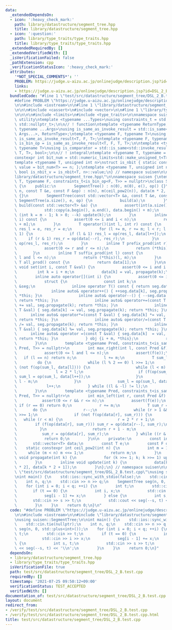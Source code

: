```yaml
---
data:
  _extendedDependsOn:
  - icon: ':heavy_check_mark:'
    path: library/datastructure/segment_tree.hpp
    title: library/datastructure/segment_tree.hpp
  - icon: ':question:'
    path: library/type_traits/type_traits.hpp
    title: library/type_traits/type_traits.hpp
  _extendedRequiredBy: []
  _extendedVerifiedWith: []
  _isVerificationFailed: false
  _pathExtension: cpp
  _verificationStatusIcon: ':heavy_check_mark:'
  attributes:
    '*NOT_SPECIAL_COMMENTS*': ''
    PROBLEM: https://judge.u-aizu.ac.jp/onlinejudge/description.jsp?id=DSL_2_B
    links:
    - https://judge.u-aizu.ac.jp/onlinejudge/description.jsp?id=DSL_2_B
  bundledCode: "#line 1 \"test/src/datastructure/segment_tree/DSL_2_B.test.cpp\"\n\
    #define PROBLEM \"https://judge.u-aizu.ac.jp/onlinejudge/description.jsp?id=DSL_2_B\"\
    \n\n#include <iostream>\n\n#line 1 \"library/datastructure/segment_tree.hpp\"\n\
    \n\n\n#include <cassert>\n#include <vector>\n\n#line 1 \"library/type_traits/type_traits.hpp\"\
    \n\n\n\n#include <limits>\n#include <type_traits>\n\nnamespace suisen {\n// !\
    \ utility\ntemplate <typename ...Types>\nusing constraints_t = std::enable_if_t<std::conjunction_v<Types...>,\
    \ std::nullptr_t>;\n\n// ! function\ntemplate <typename ReturnType, typename Callable,\
    \ typename ...Args>\nusing is_same_as_invoke_result = std::is_same<std::invoke_result_t<Callable,\
    \ Args...>, ReturnType>;\ntemplate <typename F, typename T>\nusing is_uni_op =\
    \ is_same_as_invoke_result<T, F, T>;\ntemplate <typename F, typename T>\nusing\
    \ is_bin_op = is_same_as_invoke_result<T, F, T, T>;\n\ntemplate <typename Comparator,\
    \ typename T>\nusing is_comparator = std::is_same<std::invoke_result_t<Comparator,\
    \ T, T>, bool>;\n\n// ! integral\ntemplate <typename T, typename = constraints_t<std::is_integral<T>>>\n\
    constexpr int bit_num = std::numeric_limits<std::make_unsigned_t<T>>::digits;\n\
    template <typename T, unsigned int n>\nstruct is_nbit { static constexpr bool\
    \ value = bit_num<T> == n; };\ntemplate <typename T, unsigned int n>\nstatic constexpr\
    \ bool is_nbit_v = is_nbit<T, n>::value;\n} // namespace suisen\n\n\n#line 8 \"\
    library/datastructure/segment_tree.hpp\"\n\nnamespace suisen {\ntemplate <typename\
    \ T, typename F, constraints_t<is_bin_op<F, T>> = nullptr>\nclass SegmentTree\
    \ {\n    public:\n        SegmentTree() : n(0), m(0), e(), op() {}\n        SegmentTree(int\
    \ n, const T &e, const F &op) : n(n), m(ceil_pow2(n)), data(m * 2, e), e(e), op(op)\
    \ {}\n        SegmentTree(const std::vector<T> &a, const T &e, const F &op) :\
    \ SegmentTree(a.size(), e, op) {\n            build(a);\n        }\n        void\
    \ build(const std::vector<T> &a) {\n            assert(int(a.size()) <= m);\n\
    \            std::copy(a.begin(), a.end(), data.begin() + m);\n            for\
    \ (int k = m - 1; k > 0; --k) update(k);\n        }\n        inline T get(int\
    \ i) const {\n            assert(0 <= i and i < n);\n            return data[i\
    \ + m];\n        }\n        T operator()(int l, int r) const {\n            T\
    \ res_l = e, res_r = e;\n            for (l += m, r += m; l < r; l >>= 1, r >>=\
    \ 1) {\n                if (l & 1) res_l = op(res_l, data[l++]);\n           \
    \     if (r & 1) res_r = op(data[--r], res_r);\n            }\n            return\
    \ op(res_l, res_r);\n        }\n        inline T prefix_prod(int r) const {\n\
    \            assert(0 <= r and r <= n);\n            return (*this)(0, r);\n \
    \       }\n        inline T suffix_prod(int l) const {\n            assert(0 <=\
    \ l and l <= n);\n            return (*this)(l, m);\n        }\n        inline\
    \ T all_prod() const {\n            return data[1];\n        }\n\n        inline\
    \ void set(int i, const T &val) {\n            assert(0 <= i and i < n);\n   \
    \         int k = i + m;\n            data[k] = val, propagate(k);\n        }\n\
    \        inline auto operator[](int i) {\n            assert(0 <= i and i < n);\n\
    \            struct {\n                const int k;\n                SegmentTree\
    \ &seg;\n                inline operator T() const { return seg.data[k]; }\n \
    \               inline auto& operator++() { ++seg.data[k], seg.propagate(k); return\
    \ *this; }\n                inline auto& operator--() { --seg.data[k], seg.propagate(k);\
    \ return *this; }\n                inline auto& operator+=(const T &val) { seg.data[k]\
    \ += val, seg.propagate(k); return *this; }\n                inline auto& operator-=(const\
    \ T &val) { seg.data[k] -= val, seg.propagate(k); return *this; }\n          \
    \      inline auto& operator*=(const T &val) { seg.data[k] *= val, seg.propagate(k);\
    \ return *this; }\n                inline auto& operator/=(const T &val) { seg.data[k]\
    \ /= val, seg.propagate(k); return *this; }\n                inline auto& operator%=(const\
    \ T &val) { seg.data[k] %= val, seg.propagate(k); return *this; }\n          \
    \      inline auto& operator =(const T &val) { seg.data[k]  = val, seg.propagate(k);\
    \ return *this; }\n            } obj {i + m, *this};\n            return obj;\n\
    \        }\n\n        template <typename Pred, constraints_t<is_same_as_invoke_result<bool,\
    \ Pred, T>> = nullptr>\n        int max_right(int l, const Pred &f) const {\n\
    \            assert(0 <= l and l <= n);\n            assert(f(e));\n         \
    \   if (l == n) return n;\n            l += m;\n            T sum_l = e;\n   \
    \         do {\n                while (l % 2 == 0) l >>= 1;\n                if\
    \ (not f(op(sum_l, data[l]))) {\n                    while (l < m) {\n       \
    \                 l = 2 * l;\n                        if (f(op(sum_l, data[l])))\
    \ sum_l = op(sum_l, data[l++]);\n                    }\n                    return\
    \ l - m;\n                }\n                sum_l = op(sum_l, data[l]);\n   \
    \             l++;\n            } while ((l & -l) != l);\n            return n;\n\
    \        }\n\n        template <typename Pred, constraints_t<is_same_as_invoke_result<bool,\
    \ Pred, T>> = nullptr>\n        int min_left(int r, const Pred &f) const {\n \
    \           assert(0 <= r && r <= n);\n            assert(f(e));\n           \
    \ if (r == 0) return 0;\n            r += m;\n            T sum_r = e;\n     \
    \       do {\n                r--;\n                while (r > 1 && (r % 2)) r\
    \ >>= 1;\n                if (not f(op(data[r], sum_r))) {\n                 \
    \   while (r < m) {\n                        r = 2 * r + 1;\n                \
    \        if (f(op(data[r], sum_r))) sum_r = op(data[r--], sum_r);\n          \
    \          }\n                    return r + 1 - m;\n                }\n     \
    \           sum_r = op(data[r], sum_r);\n            } while ((r & -r) != r);\n\
    \            return 0;\n        }\n\n    private:\n        const int n, m;\n \
    \       std::vector<T> data;\n        const T e;\n        const F op;\n\n    \
    \    static constexpr int ceil_pow2(int n) {\n            int m = 1;\n       \
    \     while (m < n) m <<= 1;\n            return m;\n        }\n        inline\
    \ void propagate(int k) {\n            for (k >>= 1; k; k >>= 1) update(k);\n\
    \        }\n        inline void update(int k) {\n            data[k] = op(data[k\
    \ * 2], data[k * 2 + 1]);\n        }\n};\n} // namespace suisen\n\n\n\n#line 6\
    \ \"test/src/datastructure/segment_tree/DSL_2_B.test.cpp\"\nusing suisen::SegmentTree;\n\
    \nint main() {\n    std::ios::sync_with_stdio(false);\n    std::cin.tie(nullptr);\n\
    \    int n, q;\n    std::cin >> n >> q;\n    SegmentTree seg(n, 0, std::plus<int>());\n\
    \    for (int i = 0; i < q; ++i) {\n        int t;\n        std::cin >> t;\n \
    \       if (t == 0) {\n            int i, x;\n            std::cin >> i >> x;\n\
    \            seg[i - 1] += x;\n        } else {\n            int s, t;\n     \
    \       std::cin >> s >> t;\n            std::cout << seg(--s, t) << '\\n';\n\
    \        }\n    }\n    return 0;\n}\n"
  code: "#define PROBLEM \"https://judge.u-aizu.ac.jp/onlinejudge/description.jsp?id=DSL_2_B\"\
    \n\n#include <iostream>\n\n#include \"library/datastructure/segment_tree.hpp\"\
    \nusing suisen::SegmentTree;\n\nint main() {\n    std::ios::sync_with_stdio(false);\n\
    \    std::cin.tie(nullptr);\n    int n, q;\n    std::cin >> n >> q;\n    SegmentTree\
    \ seg(n, 0, std::plus<int>());\n    for (int i = 0; i < q; ++i) {\n        int\
    \ t;\n        std::cin >> t;\n        if (t == 0) {\n            int i, x;\n \
    \           std::cin >> i >> x;\n            seg[i - 1] += x;\n        } else\
    \ {\n            int s, t;\n            std::cin >> s >> t;\n            std::cout\
    \ << seg(--s, t) << '\\n';\n        }\n    }\n    return 0;\n}"
  dependsOn:
  - library/datastructure/segment_tree.hpp
  - library/type_traits/type_traits.hpp
  isVerificationFile: true
  path: test/src/datastructure/segment_tree/DSL_2_B.test.cpp
  requiredBy: []
  timestamp: '2021-07-25 09:50:12+09:00'
  verificationStatus: TEST_ACCEPTED
  verifiedWith: []
documentation_of: test/src/datastructure/segment_tree/DSL_2_B.test.cpp
layout: document
redirect_from:
- /verify/test/src/datastructure/segment_tree/DSL_2_B.test.cpp
- /verify/test/src/datastructure/segment_tree/DSL_2_B.test.cpp.html
title: test/src/datastructure/segment_tree/DSL_2_B.test.cpp
---
```

